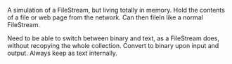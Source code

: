 A simulation of a FileStream, but living totally in memory.  Hold the contents of a file or web page from the network.  Can then fileIn like a normal FileStream.

Need to be able to switch between binary and text, as a FileStream does, without recopying the whole collection.  Convert to binary upon input and output.  Always keep as text internally.